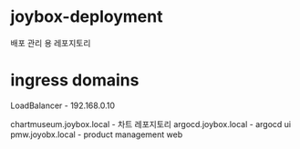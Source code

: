 # joybox-deployment
배포 관리 용 레포지토리

# ingress domains
LoadBalancer - 192.168.0.10 

chartmuseum.joybox.local - 차트 레포지토리
argocd.joybox.local - argocd ui
pmw.joyobx.local - product management web